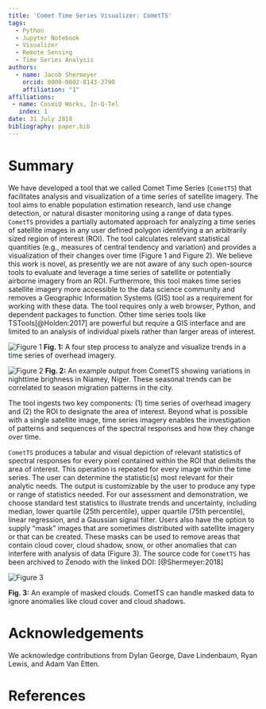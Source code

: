 ```yaml
---
title: 'Comet Time Series Visualizer: CometTS'
tags:
  - Python
  - Jupyter Notebook
  - Visualizer
  - Remote Sensing
  - Time Series Analysis
authors:
  - name: Jacob Shermeyer
    orcid: 0000-0002-8143-2790
    affiliation: "1"
affiliations:
 - name: CosmiQ Works, In-Q-Tel
   index: 1
date: 31 July 2018
bibliography: paper.bib
---
```


# Summary

We have developed a tool that we called Comet Time Series (``CometTS``) that facilitates analysis and visualization of a time series of satellite imagery. The tool aims to enable population estimation research, land use change detection, or natural disaster monitoring using a range of data types. ``CometTS`` provides a partially automated approach for analyzing a time series of satellite images in any user defined polygon identifying a an arbitrarily sized region of interest (ROI). The tool calculates relevant statistical quantities (e.g., measures of central tendency and variation) and provides a visualization of their changes over time (Figure 1 and Figure 2). We believe this work is novel, as presently we are not aware of any such open-source tools to evaluate and leverage a time series of satellite or potentially airborne imagery from an ROI. Furthermore, this tool makes time series satellite imagery more accessible to the data science community and removes a Geographic Information Systems (GIS) tool as a requirement for working with these data. The tool requires only a web browser, Python, and dependent packages to function. Other time series tools like TSTools[@Holden:2017] are powerful but require a GIS interface and are limited to an analysis of individual pixels rather than larger areas of interest.

![Figure 1](https://raw.githubusercontent.com/CosmiQ/CometTS/master/ExamplePlots/Workflow.png)
**Fig. 1:** A four step process to analyze and visualize trends in a time series of overhead imagery.


![Figure 2](https://raw.githubusercontent.com/CosmiQ/CometTS/master/ExamplePlots/Niamey.png)
**Fig. 2:** An example output from CometTS showing variations in nighttime brighness in Niamey, Niger.  These seasonal trends can be correlated to season migration patterns in the city.


The tool ingests two key components: (1) time series of overhead imagery and (2) the ROI to designate the area of interest. Beyond what is possible with a single satellite image, time series imagery enables the investigation of patterns and sequences of the spectral responses and how they change over time.

``CometTS`` produces a tabular and visual depiction of relevant statistics of spectral responses for every pixel contained within the ROI that delimits the area of interest. This operation is repeated for every image within the time series. The user can determine the statistic(s) most relevant for their analytic needs. The output is customizable by the user to produce any type or range of statistics needed. For our assessment and demonstration, we choose standard test statistics to illustrate trends and uncertainty, including median, lower quartile (25th percentile), upper quartile (75th percentile), linear regression, and a Gaussian signal filter.  Users also have the option to supply “mask” images that are sometimes distributed with satellite imagery or that can be created. These masks can be used to remove areas that contain cloud cover, cloud shadow, snow, or other anomalies that can interfere with analysis of data (Figure 3).  The source code for ``CometTS`` has been archived to Zenodo with the linked DOI: [@Shermeyer:2018]

![Figure 3](https://raw.githubusercontent.com/CosmiQ/CometTS/master/ExamplePlots/CloudMask.png)

**Fig. 3:** An example of masked clouds.  CometTS can handle masked data to ignore anomalies like cloud cover and cloud shadows.


# Acknowledgements

We acknowledge contributions from Dylan George, Dave Lindenbaum, Ryan Lewis, and Adam Van Etten.

# References

